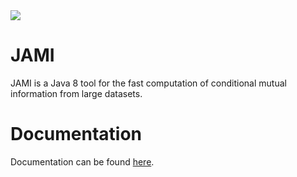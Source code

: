 <img src = "https://readthedocs.org/projects/jami/badge/?version=latest"/>

# JAMI 

JAMI is a Java 8 tool for the fast computation of conditional mutual information from large datasets.

# Documentation

Documentation can be found [here](http://jami.readthedocs.io/en/latest/index.html).
